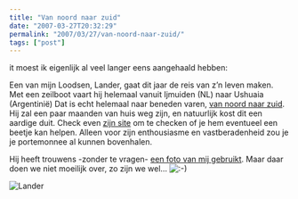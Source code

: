 ```yaml
---
title: "Van noord naar zuid"
date: "2007-03-27T20:32:29"
permalink: "2007/03/27/van-noord-naar-zuid/"
tags: ["post"]
---
```

it moest ik eigenlijk al veel langer eens aangehaald hebben:

Een van mijn Loodsen, Lander, gaat dit jaar de reis van z’n leven maken. Met een zeilboot vaart hij helemaal vanuit Ijmuiden (NL) naar Ushuaia (Argentinië) Dat is echt helemaal naar beneden varen, [van noord naar zuid](http://www.vannoordnaarzuid.be/ "http://www.vannoordnaarzuid.be"). Hij zal een paar maanden van huis weg zijn, en natuurlijk kost dit een aardige duit. Check even [zijn site](http://www.vannoordnaarzuid.be/ "http://www.vannoordnaarzuid.be") om te checken of je hem eventueel een beetje kan helpen. Alleen voor zijn enthousiasme en vastberadenheid zou je je portemonnee al kunnen bovenhalen.

Hij heeft trouwens -zonder te vragen- [een foto van mij gebruikt](http://www.vannoordnaarzuid.be/index.php?option=com_content&task=view&id=13&Itemid=29 "http://www.vannoordnaarzuid.be/index.php?option=com_content&task=view&id=13&Itemid=29"). Maar daar doen we niet moeilijk over, zo zijn we wel… ![:-)](http://www.donebysimon.be/blog/wp-includes/images/smilies/icon_smile.gif)

![Lander](http://farm1.static.flickr.com/114/291709256_67d691854b.jpg?v=0 "Lander")
